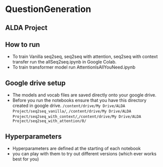 # QuestionGeneration

## ALDA Project

## How to run 
* To train Vanilla seq2seq, seq2seq with attention, seq2seq with context transfer run the allSeq2seq.ipynb in Google Colab.
* To train transformer model run AttentionIsAllYouNeed.ipynb

## Google drive setup
* The models and vocab files are saved directly onto your google drive.
* Before you run the notebooks ensure that  you have this directory created in google drive. `/content/drive/My Drive/ALDA Project/seq2seq_vanilla/`, `/content/drive/My Drive/ALDA Project/seq2seq_with_context/`,`/content/drive/My Drive/ALDA Project/seq2seq_with_attention/0/`

## Hyperparameters
* Hyperparameters are defined at the starting of each notebook
* you can play with them to try out different versions (which ever works best for you)


